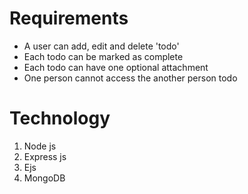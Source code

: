 # Requirements
- A user can add, edit and delete 'todo'
- Each todo can be marked as complete
- Each todo can have one optional attachment
- One person cannot access the another person todo

# Technology
1. Node js 
2. Express js 
3. Ejs
4. MongoDB
